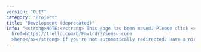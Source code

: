 ```yaml
---
version: "0.17"
category: "Project"
title: "Development (deprecated)"
info: "<strong>NOTE:</strong> This page has been moved. Please click <strong><a
  href=https://trello.com/b/FmvlrdrS/sensu-core
  >here</a></strong> if you're not automatically redirected. Have a nice day!"
---
```


<meta http-equiv="refresh" content="1;url=https://trello.com/b/FmvlrdrS/sensu-core">
